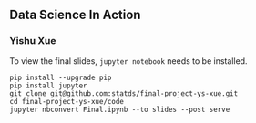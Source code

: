 ## Data Science In Action
### Yishu Xue

To view the final slides, `jupyter notebook` needs to be installed. 

   ```
pip install --upgrade pip
pip install jupyter
git clone git@github.com:statds/final-project-ys-xue.git
cd final-project-ys-xue/code
jupyter nbconvert Final.ipynb --to slides --post serve
   ```

